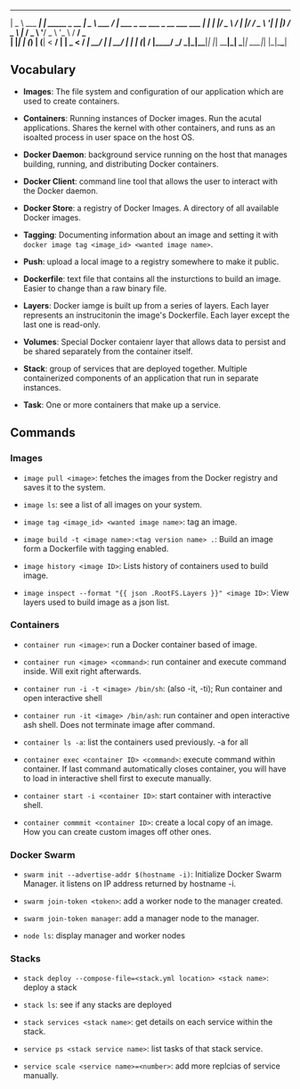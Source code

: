  ____             _               ____       __
|  _ \  ___   ___| | _____ _ __  |  _ \ ___ / _| ___ _ __ ___ _ __   ___ ___
| | | |/ _ \ / __| |/ / _ \ '__| | |_) / _ \ |_ / _ \ '__/ _ \ '_ \ / __/ _ \
| |_| | (_) | (__|   <  __/ |    |  _ <  __/  _|  __/ | |  __/ | | | (_|  __/
|____/ \___/ \___|_|\_\___|_|    |_| \_\___|_|  \___|_|  \___|_| |_|\___\___|


## Vocabulary

- **Images**: The file system and configuration of our application which are used to create containers.

- **Containers**: Running instances of Docker images. Run the acutal applications. Shares the kernel with other containers, and runs as an isoalted process in user space on the host OS.

- **Docker Daemon**: background service running on the host that manages building, running, and distributing Docker containers. 

- **Docker Client**: command line tool that allows the user to interact with the Docker daemon.

- **Docker Store**: a registry of Docker Images. A directory of all available Docker images.

- **Tagging**: Documenting information about an image and setting it with `docker image tag <image_id> <wanted image name>`.

- **Push**: upload a local image to a registry somewhere to make it public.

- **Dockerfile**: text file that contains all the insturctions to build an image. Easier to change than a raw binary file. 

- **Layers**: Docker iamge is built up from a series of layers. Each layer represents an instrucitonin the image's Dockerfile. Each layer except the last one is read-only.

- **Volumes**: Special Docker contaienr layer that allows data to persist and be shared separately from the container itself.

- **Stack**: group of services that are deployed together. Multiple containerized components of an application that run in separate instances.

- **Task**: One or more containers that make up a service.


## Commands

### Images

- `image pull <image>`: fetches the images from the Docker registry and saves it to the system.

- `image ls`: see a list of all images on your system.

- `image tag <image_id> <wanted image name>`: tag an image.

- `image build -t <image name>:<tag version name> .`: Build an image form a Dockerfile with tagging enabled.

- `image history <image ID>`: Lists history of containers used to build image.

- `image inspect --format "{{ json .RootFS.Layers }}" <image ID>`: View layers used to build image as a json list.

### Containers

- `container run <image>`: run a Docker container based of image.

- `container run <image> <command>`: run container and execute command inside. Will exit right afterwards.

- `container run -i -t <image> /bin/sh`: (also -it, -ti); Run container and open interactive shell

- `container run -it <image> /bin/ash`: run container and open interactive ash shell. Does not terminate image after command.

- `container ls -a`: list the containers used previously. -a for all

- `container exec <container ID> <command>`: execute command within container. If last command automatically closes container, you will have to load in interactive shell first to execute manually.

- `container start -i <container ID>`: start container with interactive shell.

- `container commmit <container ID>`: create a local copy of an image. How you can create custom images off other ones.


### Docker Swarm

- `swarm init --advertise-addr $(hostname -i)`: Initialize Docker Swarm Manager. it listens on IP address returned by hostname -i.

- `swarm join-token <token>`: add a worker node to the manager created.

- `swarm join-token manager`: add a manager node to the manager.

- `node ls`: display manager and worker nodes

### Stacks

- `stack deploy --compose-file=<stack.yml location> <stack name>`: deploy a stack

- `stack ls`: see if any stacks are deployed

- `stack services <stack name>`: get details on each service within the stack.

- `service ps <stack service name>`: list tasks of that stack service.

- `service scale <service name>=<number>`: add more replcias of service manually.